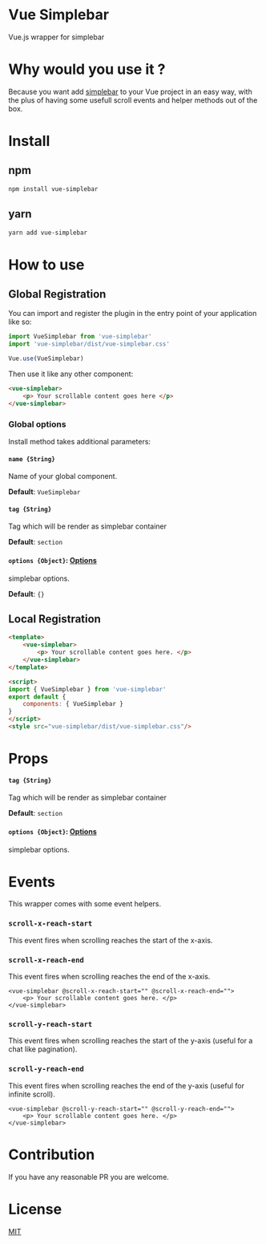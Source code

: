 # Vue Simplebar
Vue.js wrapper for simplebar

# Why would you use it ?
Because you want add [simplebar](https://github.com/Grsmto/simplebar) to your Vue project in an easy way, with the plus of having some usefull scroll events and helper methods out of the box.

# Install
## npm

```sh
npm install vue-simplebar
```

## yarn

```sh
yarn add vue-simplebar
```

# How to use

## Global Registration

You can import and register the plugin in the entry point of your application like so:
```js
import VueSimplebar from 'vue-simplebar'
import 'vue-simplebar/dist/vue-simplebar.css'

Vue.use(VueSimplebar)
```

Then use it like any other component:

```html
<vue-simplebar>
    <p> Your scrollable content goes here </p>
</vue-simplebar>
```

### Global options

Install method takes additional parameters:

#### `name {String}`
Name of your global component.

**Default**: `VueSimplebar`

#### `tag {String}`
Tag which will be render as simplebar container

**Default**: `section`

#### `options {Object}`: [Options](https://github.com/Grsmto/simplebar#options)
simplebar options.

**Default**: `{}`

## Local Registration

```html
<template>
    <vue-simplebar>
        <p> Your scrollable content goes here. </p>
    </vue-simplebar>
</template>

<script>
import { VueSimplebar } from 'vue-simplebar'
export default {
    components: { VueSimplebar }
}
</script>
<style src="vue-simplebar/dist/vue-simplebar.css"/>
```

# Props

#### `tag {String}`
Tag which will be render as simplebar container

**Default**: `section`

#### `options {Object}`: [Options](https://github.com/Grsmto/simplebar#options)
simplebar options.

# Events

This wrapper comes with some event helpers.

### `scroll-x-reach-start`

This event fires when scrolling reaches the start of the x-axis.

### `scroll-x-reach-end`

This event fires when scrolling reaches the end of the x-axis.

```
<vue-simplebar @scroll-x-reach-start="" @scroll-x-reach-end="">
    <p> Your scrollable content goes here. </p>
</vue-simplebar>
```

### `scroll-y-reach-start`

This event fires when scrolling reaches the start of the y-axis (useful for
a chat like pagination).

### `scroll-y-reach-end`

This event fires when scrolling reaches the end of the y-axis (useful for
infinite scroll).

```
<vue-simplebar @scroll-y-reach-start="" @scroll-y-reach-end="">
    <p> Your scrollable content goes here. </p>
</vue-simplebar>
```

# Contribution

If you have any reasonable PR you are welcome.

# License

[MIT](http://opensource.org/licenses/MIT)
